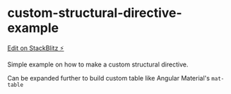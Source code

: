 # custom-structural-directive-example

[Edit on StackBlitz ⚡️](https://stackblitz.com/edit/custom-structural-directive-example)

Simple example on how to make a custom structural directive.

Can be expanded further to build custom table like Angular Material's 
<code>mat-table</code>
